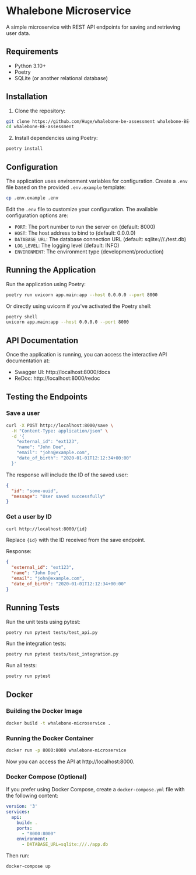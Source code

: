 # Whalebone Microservice

A simple microservice with REST API endpoints for saving and retrieving user data.

## Requirements

- Python 3.10+
- Poetry
- SQLite (or another relational database)

## Installation

1. Clone the repository:
```bash
git clone https://github.com/Huge/whalebone-be-assessment whalebone-BE-assessment
cd whalebone-BE-assessment
```

2. Install dependencies using Poetry:
```bash
poetry install
```

## Configuration

The application uses environment variables for configuration. Create a `.env` file based on the provided `.env.example` template:

```bash
cp .env.example .env
```

Edit the `.env` file to customize your configuration. The available configuration options are:

- `PORT`: The port number to run the server on (default: 8000)
- `HOST`: The host address to bind to (default: 0.0.0.0)
- `DATABASE_URL`: The database connection URL (default: sqlite:///./test.db)
- `LOG_LEVEL`: The logging level (default: INFO)
- `ENVIRONMENT`: The environment type (development/production)

## Running the Application

Run the application using Poetry:

```bash
poetry run uvicorn app.main:app --host 0.0.0.0 --port 8000
```

Or directly using uvicorn if you've activated the Poetry shell:

```bash
poetry shell
uvicorn app.main:app --host 0.0.0.0 --port 8000
```

## API Documentation

Once the application is running, you can access the interactive API documentation at:
- Swagger UI: http://localhost:8000/docs
- ReDoc: http://localhost:8000/redoc

## Testing the Endpoints

### Save a user

```bash
curl -X POST http://localhost:8000/save \
  -H "Content-Type: application/json" \
  -d '{
    "external_id": "ext123",
    "name": "John Doe",
    "email": "john@example.com",
    "date_of_birth": "2020-01-01T12:12:34+00:00"
  }'
```

The response will include the ID of the saved user:

```json
{
  "id": "some-uuid",
  "message": "User saved successfully"
}
```

### Get a user by ID

```bash
curl http://localhost:8000/{id}
```

Replace `{id}` with the ID received from the save endpoint.

Response:

```json
{
  "external_id": "ext123",
  "name": "John Doe",
  "email": "john@example.com",
  "date_of_birth": "2020-01-01T12:12:34+00:00"
}
```

## Running Tests

Run the unit tests using pytest:

```bash
poetry run pytest tests/test_api.py
```

Run the integration tests:

```bash
poetry run pytest tests/test_integration.py
```

Run all tests:

```bash
poetry run pytest
```

## Docker

### Building the Docker Image

```bash
docker build -t whalebone-microservice .
```

### Running the Docker Container

```bash
docker run -p 8000:8000 whalebone-microservice
```

Now you can access the API at http://localhost:8000.

### Docker Compose (Optional)

If you prefer using Docker Compose, create a `docker-compose.yml` file with the following content:

```yaml
version: '3'
services:
  api:
    build: .
    ports:
      - "8000:8000"
    environment:
      - DATABASE_URL=sqlite:///./app.db
```

Then run:

```bash
docker-compose up
```
